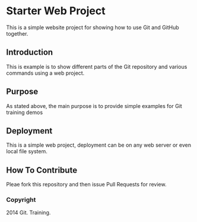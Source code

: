 # Starter Web Project

This is a simple website project for 
showing how to use Git and GitHub together.

## Introduction

This is example is to show different parts 
of the Git repository and various commands 
using a web project.

## Purpose

As stated above, the main purpose is to provide
simple examples for Git training demos

## Deployment

This is a simple web project, deployment
can be on any web server or even local 
file system.

## How To Contribute
Pleae fork this repository and then issue Pull Requests for 
review.

### Copyright 

2014 Git. Training.